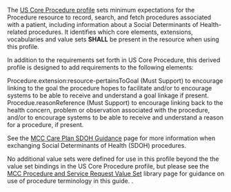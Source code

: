 The [US Core Procedure profile](http://hl7.org/fhir/us/core/STU6.1/StructureDefinition/us-core-procedure) sets minimum expectations for the Procedure resource to record, search, and fetch procedures associated with a patient, including information about a Social Determinants of Health-related procedures. It identifies which core elements, extensions, vocabularies and value sets **SHALL** be present in the resource when using this profile.

In addition to the requirements set forth in US Core Procedure, this derived profile is designed to add requirements to the following elements:

Procedure.extension:resource-pertainsToGoal (Must Support) to encourage linking to the goal the procedure hopes to facilitate and/or to encourage systems to be able to receive and understand a goal linkage if present.
Procedue.reasonReference (Must Support) to encourage linking back to the health concern, problem or observation associated with the procedure, and/or to encourage systems to be able to receive and understand a reason for a procedure, if present.

See the [MCC Care Plan SDOH Guidance](https://build.fhir.org/ig/HL7/fhir-us-mcc/branches/master/mcc_care_plan_sdoh_guidance.html) page for more information when exchanging Social Determinants of Health (SDOH) procedures. 



No additional value sets were defined for use in this profile beyond the the value set bindings in the US Core Procedure profile, but please see the [MCC Procedure and Service Request Value Set](mcc_procedure_and_service_request_value_sets.html) library page for guidance on use of procedure terminology in this guide.
.
